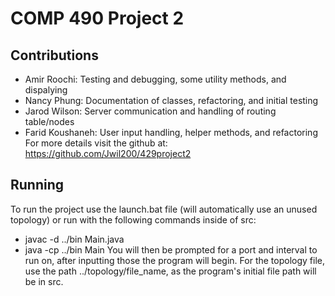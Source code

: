 # COMP 490 Project 2

## Contributions
- Amir Roochi: Testing and debugging, some utility methods, and dispalying
- Nancy Phung: Documentation of classes, refactoring, and initial testing
- Jarod Wilson: Server communication and handling of routing table/nodes
- Farid Koushaneh: User input handling, helper methods, and refactoring
For more details visit the github at: https://github.com/Jwil200/429project2

## Running
To run the project use the launch.bat file (will automatically use an unused topology) or run with the following commands inside of src:
- javac -d ../bin Main.java
- java -cp ../bin Main
You will then be prompted for a port and interval to run on, after inputting those the program will begin. For the topology file, use the path ../topology/file_name, as the program's initial file path will be in src.
